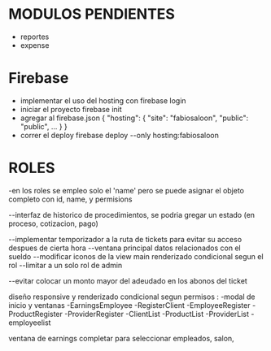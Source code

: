 # MODULOS PENDIENTES
- reportes
- expense


# Firebase
- implementar el uso del hosting con firebase login
- iniciar el proyecto firebase init
- agregar al firebase.json
  {
  "hosting": {
    "site": "fabiosaloon",
    "public": "public",
    ...
    }
  }
- correr el deploy  firebase deploy --only hosting:fabiosaloon

# ROLES
-en los roles se empleo solo el 'name' pero se puede asignar el objeto completo con id, name, y permisions


--interfaz de historico de procedimientos, se podria gregar un estado (en proceso, cotizacion, pago) 

--implementar temporizador a la ruta de tickets para evitar su acceso despues de cierta hora
--ventana principal datos relacionados con el sueldo 
--modificar iconos de la view main
renderizado condicional segun el rol
--limitar a un solo rol de admin

--evitar colocar un monto mayor del adeudado en los abonos del ticket

diseño responsive y renderizado condicional segun permisos :
-modal de inicio y ventanas
-EarningsEmployee
-RegisterClient
-EmployeeRegister
-ProductRegister
-ProviderRegister
-ClientList
-ProductList
-ProviderList
-employeelist


ventana de earnings completar para seleccionar empleados, salon, 